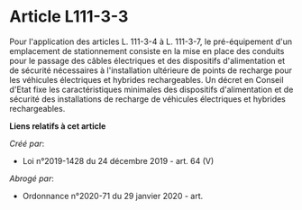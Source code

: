 # Article L111-3-3

Pour l'application des articles L. 111-3-4 à L. 111-3-7, le pré-équipement d'un emplacement de stationnement consiste en la
mise en place des conduits pour le passage des câbles électriques et des dispositifs d'alimentation et de sécurité
nécessaires à l'installation ultérieure de points de recharge pour les véhicules électriques et hybrides rechargeables. Un
décret en Conseil d'Etat fixe les caractéristiques minimales des dispositifs d'alimentation et de sécurité des installations
de recharge de véhicules électriques et hybrides rechargeables.

**Liens relatifs à cet article**

_Créé par_:

  - Loi n°2019-1428 du 24 décembre 2019 - art. 64 (V)

_Abrogé par_:

  - Ordonnance n°2020-71 du 29 janvier 2020 - art.
